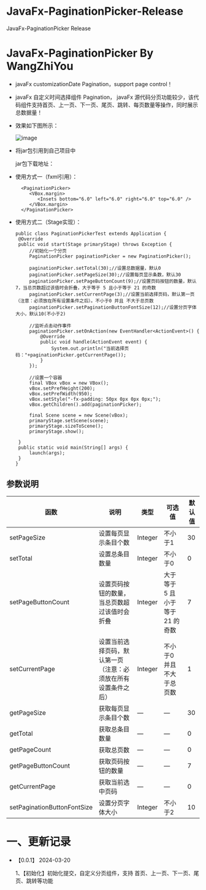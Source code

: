 # JavaFx-PaginationPicker-Release
JavaFx-PaginationPicker Release

# JavaFx-PaginationPicker By WangZhiYou
- javaFx customizationDate Pagination，support page control！
- javaFx 自定义时间选择组件 Pagination， javaFx 源代码分页功能较少，该代码组件支持首页、上一页、下一页、尾页、跳转、每页数量等操作，同时展示总数据量！
- 效果如下图所示：

  ![image](static/1.gif)
- 将jar包引用到自己项目中

  jar包下载地址：

- 使用方式一（fxml引用）： 

    ```
      <PaginationPicker>
         <VBox.margin>
            <Insets bottom="6.0" left="6.0" right="6.0" top="6.0" />
         </VBox.margin>
      </PaginationPicker>
    ```
  
- 使用方式二（Stage实现）：
     ```
  public class PaginationPickerTest extends Application {
      @Override
      public void start(Stage primaryStage) throws Exception {
          //初始化一个分页
          PaginationPicker paginationPicker = new PaginationPicker();
  
          paginationPicker.setTotal(30);//设置总数据量，默认0
          paginationPicker.setPageSize(30);//设置每页显示条数，默认30
          paginationPicker.setPageButtonCount(9);//设置页码按钮的数量，默认7，当总页数超过该值时会折叠，大于等于 5 且小于等于 21 的奇数
          paginationPicker.setCurrentPage(3);//设置当前选择页码，默认第一页（注意：必须放在所有设置条件之后）。不小于0 并且 不大于总页数
          paginationPicker.setPaginationButtonFontSize(12);//设置分页字体大小，默认10(不小于2)
  
          //监听点击动作事件
          paginationPicker.setOnAction(new EventHandler<ActionEvent>() {
              @Override
              public void handle(ActionEvent event) {
                  System.out.println("当前选择页码："+paginationPicker.getCurrentPage());
              }
          });
  
          //设置一个容器
          final VBox vBox = new VBox();
          vBox.setPrefHeight(200);
          vBox.setPrefWidth(950);
          vBox.setStyle("-fx-padding: 50px 0px 0px 0px;");
          vBox.getChildren().add(paginationPicker);
  
          final Scene scene = new Scene(vBox);
          primaryStage.setScene(scene);
          primaryStage.sizeToScene();
          primaryStage.show();
  
      }
      public static void main(String[] args) {
          launch(args);
      }
  }
  ```


## 参数说明

  | 函数   | 说明  | 类型      | 可选值                 | 默认值 |
  |------|-----|---------|---------------------|-----|
  | setPageSize | 设置每页显示条目个数 | Integer | 不小于1                | 30  |
  | setTotal | 设置总条目数量 | Integer | 不小于0                | 0   |
  | setPageButtonCount | 设置页码按钮的数量，当总页数超过该值时会折叠 | Integer | 大于等于 5 且小于等于 21 的奇数 | 7   |
  | setCurrentPage | 设置当前选择页码，默认第一页（注意：必须放在所有设置条件之后） | Integer | 不小于0 并且 不大于总页数      | 1   |
  | getPageSize | 获取每页显示条目个数 | — | —                   | 30  |
  | getTotal | 获取总条目数量 | — | —                   | 0   |
  | getPageCount | 获取总页数 | — | —                   | 0   |
  | getPageButtonCount | 获取页码按钮的数量 | — | —                   | 7   |
  | getCurrentPage | 获取当前选中页码 | — | —                   | 0   |
  | setPaginationButtonFontSize | 设置分页字体大小    | Integer | 不小于2               | 10  |



# 一、更新记录
- 【0.0.1】 2024-03-20

  1、【初始化】初始化提交，自定义分页组件，支持 首页、上一页、下一页、尾页、跳转等功能
